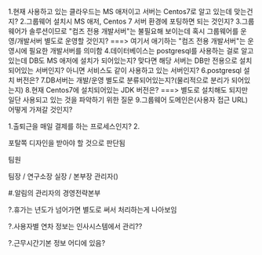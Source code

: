 1.현재 사용하고 있는 클라우드는 MS 애저이고 서버는 Centos7로 알고 있는데 맞는건지?
2.그룹웨어 설치시 MS 애저, Centos 7 서버 환경에 포팅하면 되는 것인지?
3.그룹웨어가 솔루션이므로 "컴즈 전용 개발서버"는 불필요해 보이는데 혹시 그룹웨어를 운영/개발서버 별도로 운영할 것인지?
 ===> 여기서 애기하는 "컴즈 전용 개발서버"는 운영시에 필요한 개발서버를 의미함
4.데이터베이스는 postgresql를 사용하는 걸로 알고 있는데 DB도 MS 애저에 설치가 되어있는지? 맞다면 해당 서버는 DB만 전용으로 설치되어있는 서버인지? 아니면 서비스도 같이 사용하고 있는 서버인지?
6.postgresql 설치 버전은?
7.DB서버는 개발/운영 별도로 분류되어있는지?(물리적으로 분리가 되어있는지)
8.현재 Centos7에 설치되어있는 JDK 버전은?
 ===> 별도로 설치해도 되지만 일단 사용되고 있는 것을 파악하기 위한 질문
9.그룹웨어 도메인은(사용자 접근 URL) 어떻게 가져갈 것인지?


1.출퇴근을 매일 결제를 하는 프로세스인지?
2.


포탈쪽 디자인을 받아야 할 것으로 판단됨


팀원

팀장 / 연구소장
실장 / 본부장
관리자()


#.알림의 관리자의 경영전략본부

?.휴가는 년도가 넘어가면 별도로 써서 처리하는게 나아보임

?.사용자별 연차 정보는 인사시스템에서 관리??

?.근무시간기본 정보 어디에 있음?
